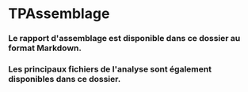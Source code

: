 # TPAssemblage

### Le rapport d'assemblage est disponible dans ce dossier au format Markdown. 
### Les principaux fichiers de l'analyse sont également disponibles dans ce dossier. 
